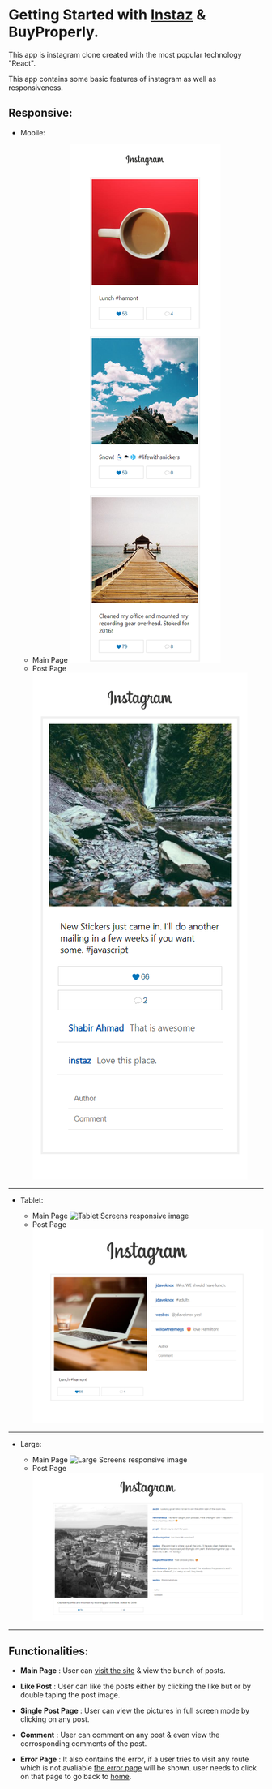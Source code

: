 # Getting Started with [Instaz](https://instaz.vercel.app/) & BuyProperly.

This app is instagram clone created with the most popular technology "React".

This app contains some basic features of instagram as well as responsiveness.

## Responsive:

- Mobile:
  
  - Main Page
  ![Mobile responsive image](/public/img/mobile.png "Mobile responsive image")
  - Post Page
  ![Mobile responsive image](/public/img/mobilePost.png "Mobile responsive image")
***

- Tablet:
  
  - Main Page
  ![Tablet Screens responsive image](/public/img/tablet.png "Tablet Screens responsive image")
  - Post Page
  ![Tablet Screens responsive image](/public/img/tabletPost.png "Tablet Screens responsive image")
***

- Large:
  
  - Main Page
  ![Large Screens responsive image](/public/img/large.png "Large Screens responsive image")
  - Post Page
  ![Large Screens responsive image](/public/img/largePost.png "Large Screens responsive image")
***

## Functionalities:

- __Main Page__ : User can [visit the site](https://instaz.vercel.app/) & view the bunch of posts.
  
- __Like Post__ : User can like the posts either by clicking the like but or by double taping the post image.
  
- __Single Post Page__ : User can view the pictures in full screen mode by clicking on any post.
  
- __Comment__ : User can comment on any post & even view the corrosponding comments of the post.
  
- __Error Page__ : It also contains the error, if a user tries to visit any route which is not avaliable [the error page](https://instaz.vercel.app/page-not-found) will be shown. user needs to click on that page to go back to [home](https://instaz.vercel.app/).
